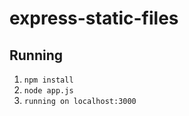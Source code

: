 # express-static-files

## Running

1. ```npm install```
2. ```node app.js```
2. ```running on localhost:3000```